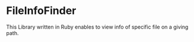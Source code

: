# FileInfoFinder
This Library written in Ruby enables to view info of specific file on a giving path.
